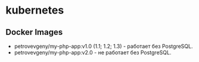 # kubernetes

## Docker Images
- petrovevgeny/my-php-app:v1.0 (1.1; 1.2; 1.3) - работает без PostgreSQL.
- petrovevgeny/my-php-app:v2.0 - не работает без PostgreSQL.